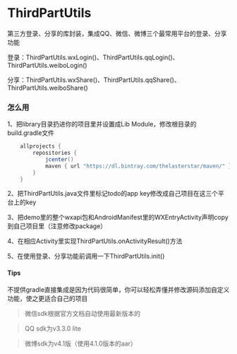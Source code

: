 # ThirdPartUtils
第三方登录、分享的库封装，集成QQ、微信、微博三个最常用平台的登录、分享功能

登录：ThirdPartUtils.wxLogin()、ThirdPartUtils.qqLogin()、ThirdPartUtils.weiboLogin()

分享：ThirdPartUtils.wxShare()、ThirdPartUtils.qqShare()、ThirdPartUtils.weiboShare()

### 怎么用
1、把library目录扔进你的项目里并设置成Lib Module，修改根目录的build.gradle文件
```gradle
    allprojects {
        repositories {
            jcenter()
            maven { url "https://dl.bintray.com/thelasterstar/maven/" }
        }
    }
```
2、把ThirdPartUtils.java文件里标记todo的app key修改成自己项目在这三个平台上的key

3、把demo里的整个wxapi包和AndroidManifest里的WXEntryActivity声明copy到自己项目里（注意修改package）

4、在相应Activity里实现ThirdPartUtils.onActivityResult()方法

5、在使用登录、分享功能前调用一下ThirdPartUtils.init()

#### Tips
不提供gradle直接集成是因为代码很简单，你可以轻松弄懂并修改源码添加自定义功能，使之更适合自己的项目

> 微信sdk根据官方文档自动使用最新版本的

> QQ sdk为v3.3.0 lite

> 微博sdk为v4.1版（使用4.1.0版本的aar）